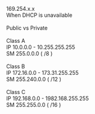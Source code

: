 169.254.x.x  
When DHCP is unavailable  
   
Public vs Private  
   
Class A  
IP 10.0.0.0 - 10.255.255.255  
SM 255.0.0.0 ( /8 )  
   
Class B  
IP 172.16.0.0 - 173.31.255.255  
SM 255.240.0.0 ( /12 )  
   
Class C  
IP 192.168.0.0 - 1982.168.255.255  
SM 255.255.0.0 ( /16 )